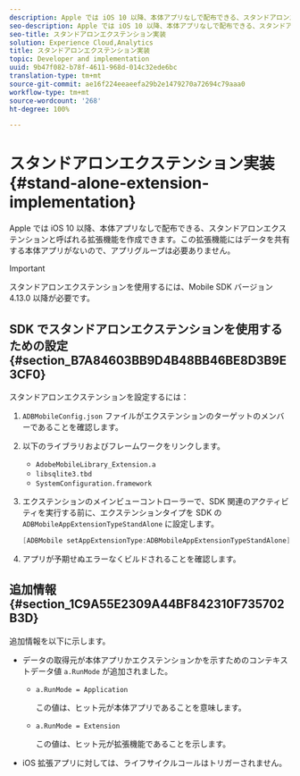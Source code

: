 ```yaml
---
description: Apple では iOS 10 以降、本体アプリなしで配布できる、スタンドアロンエクステンションと呼ばれる拡張機能を作成できます。この拡張機能にはデータを共有する本体アプリがないので、アプリグループは必要ありません。
seo-description: Apple では iOS 10 以降、本体アプリなしで配布できる、スタンドアロンエクステンションと呼ばれる拡張機能を作成できます。この拡張機能にはデータを共有する本体アプリがないので、アプリグループは必要ありません。
seo-title: スタンドアロンエクステンション実装
solution: Experience Cloud,Analytics
title: スタンドアロンエクステンション実装
topic: Developer and implementation
uuid: 9b47f082-b78f-4611-968d-014c32ede6bc
translation-type: tm+mt
source-git-commit: ae16f224eeaeefa29b2e1479270a72694c79aaa0
workflow-type: tm+mt
source-wordcount: '268'
ht-degree: 100%

---
```



# スタンドアロンエクステンション実装 {#stand-alone-extension-implementation}

Apple では iOS 10 以降、本体アプリなしで配布できる、スタンドアロンエクステンションと呼ばれる拡張機能を作成できます。この拡張機能にはデータを共有する本体アプリがないので、アプリグループは必要ありません。

>[!IMPORTANT]
>
>スタンドアロンエクステンションを使用するには、Mobile SDK バージョン 4.13.0 以降が必要です。

## SDK でスタンドアロンエクステンションを使用するための設定 {#section_B7A84603BB9D4B48BB46BE8D3B9E3CF0}

スタンドアロンエクステンションを設定するには：

1. `ADBMobileConfig.json` ファイルがエクステンションのターゲットのメンバーであることを確認します。
1. 以下のライブラリおよびフレームワークをリンクします。

   * `AdobeMobileLibrary_Extension.a`
   * `libsqlite3.tbd`
   * `SystemConfiguration.framework`

1. エクステンションのメインビューコントローラーで、SDK 関連のアクティビティを実行する前に、エクステンションタイプを SDK の `ADBMobileAppExtensionTypeStandAlone` に設定します。

   ```objective-c
   [ADBMobile setAppExtensionType:ADBMobileAppExtensionTypeStandAlone];
   ```

1. アプリが予期せぬエラーなくビルドされることを確認します。

## 追加情報 {#section_1C9A55E2309A44BF842310F735702B3D}

追加情報を以下に示します。

* データの取得元が本体アプリかエクステンションかを示すためのコンテキストデータ値 `a.RunMode` が追加されました。

   * `a.RunMode = Application`

      この値は、ヒット元が本体アプリであることを意味します。
   * `a.RunMode = Extension`

      この値は、ヒット元が拡張機能であることを示します。

* iOS 拡張アプリに対しては、ライフサイクルコールはトリガーされません。

